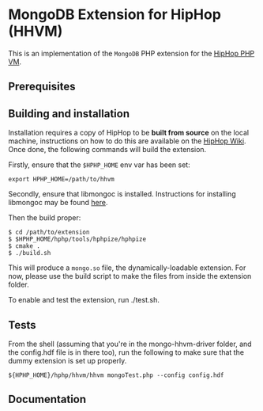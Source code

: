 MongoDB Extension for HipHop (HHVM)
==================================

This is an implementation of the `MongoDB` PHP extension for the [HipHop PHP VM][fb-hphp].

## Prerequisites

## Building and installation

Installation requires a copy of HipHop to be **built from source** on the local machine, instructions
on how to do this are available on the [HipHop Wiki][fb-wiki]. Once done, the following commands
will build the extension.

Firstly, ensure that the `$HPHP_HOME` env var has been set:

~~~
export HPHP_HOME=/path/to/hhvm
~~~~

Secondly, ensure that libmongoc is installed. Instructions for installing
libmongoc may be found [here](https://github.com/mongodb/mongo-c-driver#fetch-sources-and-build).

Then the build proper:

~~~
$ cd /path/to/extension
$ $HPHP_HOME/hphp/tools/hphpize/hphpize
$ cmake .
$ ./build.sh
~~~

This will produce a `mongo.so` file, the dynamically-loadable extension. For now, please use the build script to make the files from inside the extension folder.

To enable and test the extension, run ./test.sh.

## Tests
From the shell (assuming that you're in the mongo-hhvm-driver folder, and the config.hdf file is in there too), run the following to make sure that the dummy extension is set up properly.

~~~
${HPHP_HOME}/hphp/hhvm/hhvm mongoTest.php --config config.hdf
~~~

## Documentation

[fb-hphp]: https://github.com/facebook/hhvm "HipHop PHP"
[fb-wiki]: https://github.com/facebook/hhvm/wiki "HipHop Wiki"
